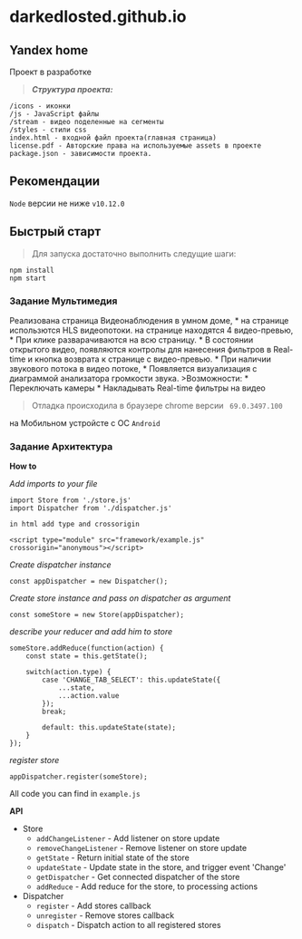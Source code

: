 # darkedlosted.github.io

<h2>Yandex  home</h2>
Проект в разработке

>***Структура проекта:***
```
/icons - иконки 
/js - JavaScript файлы
/stream - видео поделенные на сегменты
/styles - стили css
index.html - входной файл проекта(главная страница)
license.pdf - Авторские права на используемые assets в проекте
package.json - зависимости проекта.
```

<h2>Рекомендации</h2>

`Node` версии не ниже `v10.12.0`

<h2>Быстрый старт</h2>

>Для запуска достаточно выполнить следущие шаги:
```
npm install
npm start
```

<h3>Задание Мультимедия</h3>
Реализована страница Видеонаблюдения в умном доме,
* на странице использются HLS видеопотоки.
на странице находятся 4 видео-превью,
* При клике разварачиваются на всю страницу.
* В состоянии открытого видео, появляются контролы для нанесения фильтров
в Real-time и кнопка возврата к странице с видео-превью.
* При наличии звукового потока в видео потоке, 
* Появляется визуализация с диаграммой анализатора громкости звука.
>Возможности:
* Переключать камеры
* Накладывать Real-time фильтры на видео

>Отладка происходила в браузере chrome версии ` 69.0.3497.100`

на Мобильном устройсте с ОС `Android`

<h3>Задание Архитектура</h3>

**How to**

_Add imports to your file_
```
import Store from './store.js'
import Dispatcher from './dispatcher.js'
```
`in html add type and crossorigin`
```
<script type="module" src="framework/example.js" crossorigin="anonymous"></script>
```
_Create dispatcher instance_
```
const appDispatcher = new Dispatcher();
```
_Create store instance and pass on dispatcher as argument_
```
const someStore = new Store(appDispatcher);
```
_describe your reducer and add him to store_
```
someStore.addReduce(function(action) {
    const state = this.getState();

    switch(action.type) {
        case 'CHANGE_TAB_SELECT': this.updateState({
            ...state,
            ...action.value
        });
        break;

        default: this.updateState(state);
    }
});
```
_register store_
```
appDispatcher.register(someStore);
```
All code you can find in `example.js`

**API**

* Store
    * `addChangeListener` - Add listener on store update
    * `removeChangeListener` - Remove listener on store update
    * `getState` - Return initial state of the store 
    * `updateState` - Update state in the store, and trigger event 'Change'
    * `getDispatcher` - Get connected dispatcher of the store
    * `addReduce` - Add reduce for the store, to processing actions
* Dispatcher
    * `register` - Add stores callback
    * `unregister` - Remove stores callback
    * `dispatch` - Dispatch action to all registered stores
